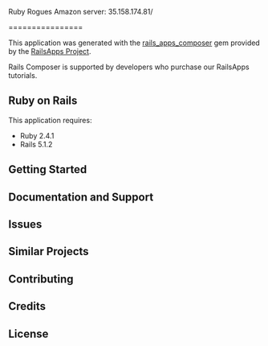 Ruby Rogues
Amazon server: 35.158.174.81/

================

This application was generated with the [rails_apps_composer](https://github.com/RailsApps/rails_apps_composer) gem
provided by the [RailsApps Project](http://railsapps.github.io/).

Rails Composer is supported by developers who purchase our RailsApps tutorials.

Ruby on Rails
-------------

This application requires:

- Ruby 2.4.1
- Rails 5.1.2

Getting Started
---------------

Documentation and Support
-------------------------

Issues
-------------

Similar Projects
----------------

Contributing
------------

Credits
-------

License
-------
